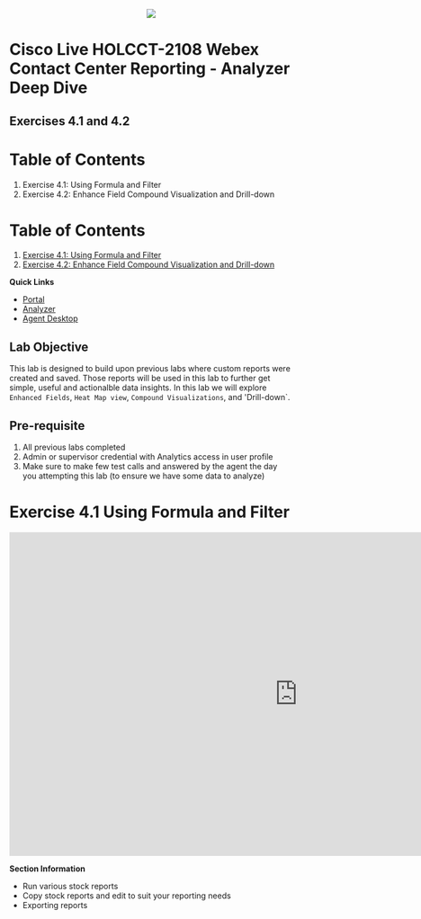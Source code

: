 <p align="center">
  <img src="https://ayankovs-ccp-s3.s3.eu-west-3.amazonaws.com/CiscoLiveLogo.jpg">
</p>

# Cisco Live HOLCCT-2108 Webex Contact Center Reporting - Analyzer Deep Dive <br>
## Exercises 4.1 and 4.2

# Table of Contents
1. Exercise 4.1: Using Formula and Filter
2. Exercise 4.2: Enhance Field Compound Visualization and Drill-down	
# Table of Contents
1. [Exercise 4.1: Using Formula and Filter](#exercise-4-1-using-formula-and-filter)
2. [Exercise 4.2: Enhance Field Compound Visualization and Drill-down](#enhanced-field-compound-visualization)

**Quick Links**

* <a href="https://portal.wxcc-us1.cisco.com/portal" target="_blank">Portal</a>
* <a href="https://analyzer.wxcc-us1.cisco.com/analyzer/home" target="_blank">Analyzer</a>
* <a href="https://desktop.wxcc-us1.cisco.com" target="_blank">Agent Desktop</a>


## Lab Objective

This lab is designed to build upon previous labs where custom reports were created and saved.  Those reports will be used in this lab to further get simple, useful and actionalble data insights.  In this lab we will explore `Enhanced Fields`, `Heat Map view`, `Compound Visualizations`, and 'Drill-down`.

## Pre-requisite

1. All previous labs completed
2. Admin or supervisor credential with Analytics access in user profile
3. Make sure to make few test calls and answered by the agent the day you attempting this lab (to ensure we have some data to analyze)


# Exercise 4.1 Using Formula and Filter

<iframe width="1024" height="576" src="https://youtube.com/embed/mIaUgAEjRHs?rel=0" title="Exercise 2.1 Execute Stock Reports" frameborder="0" allow="accelerometer; autoplay; clipboard-write; encrypted-media; gyroscope; picture-in-picture" allowfullscreen></iframe>

**Section Information**
- Run various stock reports
- Copy stock reports and edit to suit your reporting needs
- Exporting reports
